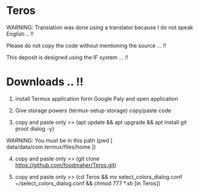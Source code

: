 # Teros

WARNING: Translation was done using a translator because I do not speak English .. !!

Please do not copy the code without mentioning the source ... !!

This deposit is designed using the IF system ... !!

# Downloads .. !!

1. install Termux application form Google Paly and open application

2. Give storage powers (termux-setup-storage) copy/paste code
 
3. copy and paste only >> (apt update && apt upgrade && apt install git proot dialog -y)

WARNING: You must be in this path (pwd [ data/data/com.termux/files/home ])

4. copy and paste only >> (git clone https://github.com/foodmaher/Teros.git)

5. copy and paste only >> (cd Teros && mv select_colors_dialog.conf ~/select_colors_dialog.conf && chmod 777 *.sh [in Teros])
